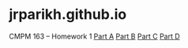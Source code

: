 # jrparikh.github.io
CMPM 163 – Homework 1
[Part A](hw1/PartA.html)
[Part B](hw1/PartB.html)
[Part C](hw1/PartC.html)
[Part D](hw1/PartD.pdf)
